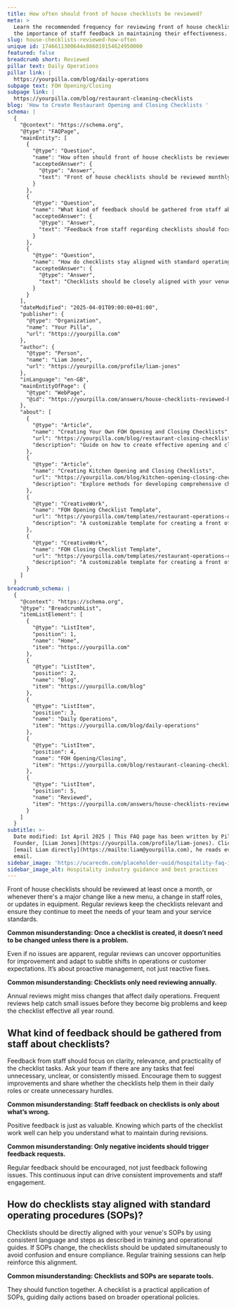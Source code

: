 ```yaml
---
title: How often should front of house checklists be reviewed?
meta: >
  Learn the recommended frequency for reviewing front of house checklists and
  the importance of staff feedback in maintaining their effectiveness.
slug: house-checklists-reviewed-how-often
unique id: 1746611300644x866019154624950000
featured: false
breadcrumb short: Reviewed
pillar text: Daily Operations
pillar link: |
  https://yourpilla.com/blog/daily-operations
subpage text: FOH Opening/Closing
subpage link: |
  https://yourpilla.com/blog/restaurant-cleaning-checklists
blog: 'How to Create Restaurant Opening and Closing Checklists '
schema: |
  {
    "@context": "https://schema.org",
    "@type": "FAQPage",
    "mainEntity": [
      {
        "@type": "Question",
        "name": "How often should front of house checklists be reviewed?",
        "acceptedAnswer": {
          "@type": "Answer",
          "text": "Front of house checklists should be reviewed monthly or whenever significant changes occur such as new menus, changes in staff roles, or updates in equipment. These reviews ensure that the checklists remain relevant and effective in meeting the requirements of the team and service standards."
        }
      },
      {
        "@type": "Question",
        "name": "What kind of feedback should be gathered from staff about checklists?",
        "acceptedAnswer": {
          "@type": "Answer",
          "text": "Feedback from staff regarding checklists should focus on the clarity, relevance, and practicality of the tasks. Staff should be encouraged to offer suggestions for improvement and to share how the checklists either assist or hinder their daily activities."
        }
      },
      {
        "@type": "Question",
        "name": "How do checklists stay aligned with standard operating procedures (SOPs)?",
        "acceptedAnswer": {
          "@type": "Answer",
          "text": "Checklists should be closely aligned with your venue's standard operating procedures, incorporating consistent language and steps. If SOPs change, the checklists should also be updated immediately to prevent confusion and ensure compliance. Regular training is recommended to reinforce the alignment."
        }
      }
    ],
    "dateModified": "2025-04-01T09:00:00+01:00",
    "publisher": {
      "@type": "Organization",
      "name": "Your Pilla",
      "url": "https://yourpilla.com"
    },
    "author": {
      "@type": "Person",
      "name": "Liam Jones",
      "url": "https://yourpilla.com/profile/liam-jones"
    },
    "inLanguage": "en-GB",
    "mainEntityOfPage": {
      "@type": "WebPage",
      "@id": "https://yourpilla.com/answers/house-checklists-reviewed-how-often"
    },
    "about": [
      {
        "@type": "Article",
        "name": "Creating Your Own FOH Opening and Closing Checklists",
        "url": "https://yourpilla.com/blog/restaurant-closing-checklist",
        "description": "Guide on how to create effective opening and closing checklists for the front of house operations."
      },
      {
        "@type": "Article",
        "name": "Creating Kitchen Opening and Closing Checklists",
        "url": "https://yourpilla.com/blog/kitchen-opening-closing-checklists",
        "description": "Explore methods for developing comprehensive checklists for kitchen operations to enhance workflow and safety."
      },
      {
        "@type": "CreativeWork",
        "name": "FOH Opening Checklist Template",
        "url": "https://yourpilla.com/templates/restaurant-operations-opening-checklist",
        "description": "A customizable template for creating a front of house opening checklist, tailored to your specific site requirements."
      },
      {
        "@type": "CreativeWork",
        "name": "FOH Closing Checklist Template",
        "url": "https://yourpilla.com/templates/restaurant-operations-closing-checklist",
        "description": "A customizable template for creating a front of house closing checklist, designed to meet your site's specific needs."
      }
    ]
  }
breadcrumb_schema: |
  {
    "@context": "https://schema.org",
    "@type": "BreadcrumbList",
    "itemListElement": [
      {
        "@type": "ListItem",
        "position": 1,
        "name": "Home",
        "item": "https://yourpilla.com"
      },
      {
        "@type": "ListItem",
        "position": 2,
        "name": "Blog",
        "item": "https://yourpilla.com/blog"
      },
      {
        "@type": "ListItem",
        "position": 3,
        "name": "Daily Operations",
        "item": "https://yourpilla.com/blog/daily-operations"
      },
      {
        "@type": "ListItem",
        "position": 4,
        "name": "FOH Opening/Closing",
        "item": "https://yourpilla.com/blog/restaurant-cleaning-checklists"
      },
      {
        "@type": "ListItem",
        "position": 5,
        "name": "Reviewed",
        "item": "https://yourpilla.com/answers/house-checklists-reviewed-how-often"
      }
    ]
  }
subtitle: >-
  Date modified: 1st April 2025 | This FAQ page has been written by Pilla
  Founder, [Liam Jones](https://yourpilla.com/profile/liam-jones). Click to
  [email Liam directly](https://mailto:liam@yourpilla.com), he reads every
  email.
sidebar_image: 'https://ucarecdn.com/placeholder-uuid/hospitality-faq-image.jpg'
sidebar_image_alt: Hospitality industry guidance and best practices
---
```

Front of house checklists should be reviewed at least once a month, or whenever there's a major change like a new menu, a change in staff roles, or updates in equipment. Regular reviews keep the checklists relevant and ensure they continue to meet the needs of your team and your service standards.

**Common misunderstanding: Once a checklist is created, it doesn’t need to be changed unless there is a problem.**

Even if no issues are apparent, regular reviews can uncover opportunities for improvement and adapt to subtle shifts in operations or customer expectations. It’s about proactive management, not just reactive fixes.

**Common misunderstanding: Checklists only need reviewing annually.**

Annual reviews might miss changes that affect daily operations. Frequent reviews help catch small issues before they become big problems and keep the checklist effective all year round.

## What kind of feedback should be gathered from staff about checklists?

Feedback from staff should focus on clarity, relevance, and practicality of the checklist tasks. Ask your team if there are any tasks that feel unnecessary, unclear, or consistently missed. Encourage them to suggest improvements and share whether the checklists help them in their daily roles or create unnecessary hurdles.

**Common misunderstanding: Staff feedback on checklists is only about what’s wrong.**

Positive feedback is just as valuable. Knowing which parts of the checklist work well can help you understand what to maintain during revisions.

**Common misunderstanding: Only negative incidents should trigger feedback requests.**

Regular feedback should be encouraged, not just feedback following issues. This continuous input can drive consistent improvements and staff engagement.

## How do checklists stay aligned with standard operating procedures (SOPs)?

Checklists should be directly aligned with your venue's SOPs by using consistent language and steps as described in training and operational guides. If SOPs change, the checklists should be updated simultaneously to avoid confusion and ensure compliance. Regular training sessions can help reinforce this alignment.

**Common misunderstanding: Checklists and SOPs are separate tools.**

They should function together. A checklist is a practical application of SOPs, guiding daily actions based on broader operational policies.
